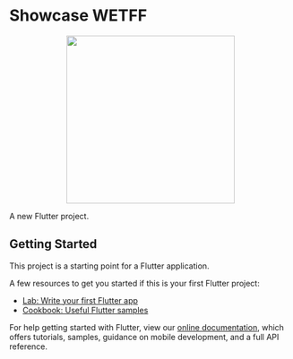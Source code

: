 # Showcase WETFF

<p align="center">
  <img src="https://user-images.githubusercontent.com/45146774/130653614-1de79f23-9096-48a0-852a-9d9d469b712f.png" width="300" />
</p>

A new Flutter project.

## Getting Started

This project is a starting point for a Flutter application.

A few resources to get you started if this is your first Flutter project:

- [Lab: Write your first Flutter app](https://flutter.dev/docs/get-started/codelab)
- [Cookbook: Useful Flutter samples](https://flutter.dev/docs/cookbook)

For help getting started with Flutter, view our
[online documentation](https://flutter.dev/docs), which offers tutorials,
samples, guidance on mobile development, and a full API reference.
